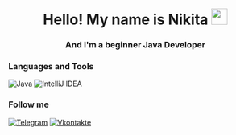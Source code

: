 <h1 align="center">Hello! My name is Nikita</a> 
<img src="https://github.com/blackcater/blackcater/raw/main/images/Hi.gif" height="32"/></h1>
<h3 align="center">And I'm a beginner Java Developer</h3>

### Languages and Tools
![Java](https://img.shields.io/badge/java-FFFFFF.svg?style=for-the-badge&logo=openjdk&logoColor=white)
![IntelliJ IDEA](https://img.shields.io/badge/IntelliJIDEA-FFFFFF.svg?style=for-the-badge&logo=intellij-idea&logoColor=white)

### Follow me
[![Telegram](https://img.shields.io/badge/-telegram-FFFFFF?style=for-the-badge&logo=telegram&logoColor=black)](https://t.me/Colgens)
[![Vkontakte](https://img.shields.io/badge/-vkontakte-FFFFFF?style=for-the-badge&logo=VK&logoColor=black)](https://vk.com/colgens)

